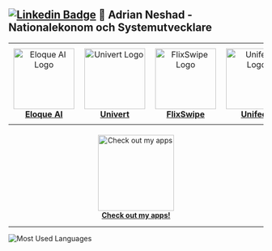 [![Linkedin Badge](https://img.shields.io/badge/-LinkedIn-blue?style=flat&logo=Linkedin&logoColor=white&link=https://linkedin.com/in/adrian-neshad)](https://linkedin.com/in/adrian-neshad)  👋 Adrian Neshad - Nationalekonom och Systemutvecklare
---

<table style="width:100%; border-collapse: collapse; border: none;">
  <tr>
    <td style="text-align: center; padding: 10px; border: none;">
      <a href="https://github.com/AdrianNeshad/Eloque-AI">
      <img src="https://github.com/user-attachments/assets/61c03411-c186-4783-b5ac-8dd43b582c9a" width="120" alt="Eloque AI Logo"/>
      <div><strong>Eloque AI</strong></div>
    </td>
    <td style="text-align: center; padding: 10px; border: none;">
      <a href="https://github.com/AdrianNeshad/Univert">
      <img src="https://github.com/user-attachments/assets/866314d5-ed3f-4fb3-9526-2cf3a4666d94" width="120" alt="Univert Logo"/>
      <div><strong>Univert</strong></div>
    </td>
    <td style="text-align: center; padding: 10px; border: none;">
      <a href="https://github.com/AdrianNeshad/SwipeFlix">
      <img src="https://github.com/user-attachments/assets/643ee133-ef99-40c5-9195-5ab4ad4ad0f1" width="120" alt="FlixSwipe Logo"/>
      <div><strong>FlixSwipe</strong></div>
    </td>
    <td style="text-align: center; padding: 10px; border: none;">
      <a href="https://github.com/AdrianNeshad/Unifeed">
      <img src="https://github.com/user-attachments/assets/f8817fb6-7c5a-488a-b85f-319801451811" width="120" alt="Unifeed Logo"/>
      <div><strong>Unifeed</strong></div>
    </td>
  </tr>
</table>

<div style="text-align: center; margin-top: 20px;">
  <a href="https://apps.apple.com/us/developer/adrian-neshad/id1813365428">
    <img src="https://github.com/user-attachments/assets/67116ace-9219-4bec-9742-373f3e58ac1d" width="150" alt="Check out my apps"/>
    <div><strong>Check out my apps!</strong></div>
  </a>
</div>

---

![Most Used Languages](https://github-readme-stats.vercel.app/api/top-langs/?username=AdrianNeshad&layout=compact)
